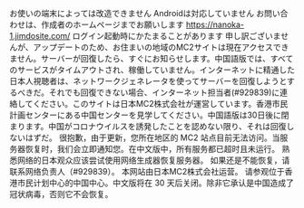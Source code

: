 お使いの端末によっては改造できません
Androidは対応していません
お問い合わせは、作成者のホームページまでお願いします
https://nanoka-1.jimdosite.com/
ログイン起動時にかたまることがあります
申し訳ございませんが、アップデートのため、お住まいの地域のMC2サイトは現在アクセスできません。サーバーが回復したら、すぐにお知らせします。中国語版では、すべてのサービスがタイムアウトされ、稼働していません。インターネットに精通した日本人視聴者は、ネットワークジェネレータを使ってサーバーを回復しようとするべきだ。それでも回復できない場合、インターネット担当者(#929839)に連絡してください。このサイトは日本MC2株式会社が運営しています。香港市民計画センターにある中国センターを見学してください。中国語版は30日後に閉まります。中国がコロナウイルスを誘発したことを認めない限り、それは回復しないはずだ。
很抱歉，由于更新，您所在地区的 MC2 站点目前无法访问。当服务器恢复时，我们会立即通知您。在中文版中，所有服务都已超时且未运行。 熟悉网络的日本观众应该尝试使用网络生成器恢复服务器。 如果还是不能恢复，请联系网络负责人（#929839）。 本网站由日本MC2株式会社运营。 请参观位于香港市民计划中心的中国中心。中文版将在 30 天后关闭。除非它承认是中国造成了冠状病毒，否则它不会恢复。
